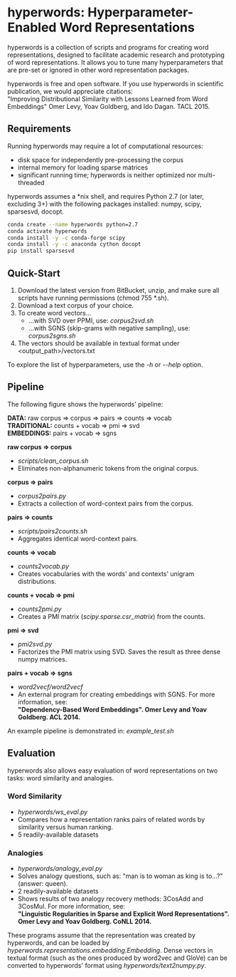 # hyperwords: Hyperparameter-Enabled Word Representations

hyperwords is a collection of scripts and programs for creating word representations, designed to facilitate academic
research and prototyping of word representations. It allows you to tune many hyperparameters that are pre-set or
ignored in other word representation packages.

hyperwords is free and open software. If you use hyperwords in scientific publication, we would appreciate citations:  
"Improving Distributional Similarity with Lessons Learned from Word Embeddings"
Omer Levy, Yoav Goldberg, and Ido Dagan. TACL 2015.

## Requirements

Running hyperwords may require a lot of computational resources:

- disk space for independently pre-processing the corpus
- internal memory for loading sparse matrices
- significant running time; hyperwords is neither optimized nor multi-threaded

hyperwords assumes a \*nix shell, and requires Python 2.7 (or later, excluding 3+) with the following packages installed:
numpy, scipy, sparsesvd, docopt.

```bash
conda create --name hyperwords python=2.7
conda activate hyperwords
conda install -y -c conda-forge scipy
conda install -y -c anaconda cython docopt
pip install sparsesvd
```

## Quick-Start

1. Download the latest version from BitBucket, unzip, and make sure all scripts have running permissions (chmod 755 \*.sh).
2. Download a text corpus of your choice.
3. To create word vectors...
   - ...with SVD over PPMI, use: _corpus2svd.sh_
   - ...with SGNS (skip-grams with negative sampling), use: _corpus2sgns.sh_
4. The vectors should be available in textual format under <output_path>/vectors.txt

To explore the list of hyperparameters, use the _-h_ or _--help_ option.

## Pipeline

The following figure shows the hyperwords' pipeline:

**DATA:** raw corpus => corpus => pairs => counts => vocab  
**TRADITIONAL:** counts + vocab => pmi => svd  
**EMBEDDINGS:** pairs + vocab => sgns

**raw corpus => corpus**

- _scripts/clean_corpus.sh_
- Eliminates non-alphanumeric tokens from the original corpus.

**corpus => pairs**

- _corpus2pairs.py_
- Extracts a collection of word-context pairs from the corpus.

**pairs => counts**

- _scripts/pairs2counts.sh_
- Aggregates identical word-context pairs.

**counts => vocab**

- _counts2vocab.py_
- Creates vocabularies with the words' and contexts' unigram distributions.

**counts + vocab => pmi**

- _counts2pmi.py_
- Creates a PMI matrix (_scipy.sparse.csr_matrix_) from the counts.

**pmi => svd**

- _pmi2svd.py_
- Factorizes the PMI matrix using SVD. Saves the result as three dense numpy matrices.

**pairs + vocab => sgns**

- _word2vecf/word2vecf_
- An external program for creating embeddings with SGNS. For more information, see:  
  **"Dependency-Based Word Embeddings". Omer Levy and Yoav Goldberg. ACL 2014.**

An example pipeline is demonstrated in: _example_test.sh_

## Evaluation

hyperwords also allows easy evaluation of word representations on two tasks: word similarity and analogies.

### Word Similarity

- _hyperwords/ws_eval.py_
- Compares how a representation ranks pairs of related words by similarity versus human ranking.
- 5 readily-available datasets

### Analogies

- _hyperwords/analogy_eval.py_
- Solves analogy questions, such as: "man is to woman as king is to...?" (answer: queen).
- 2 readily-available datasets
- Shows results of two analogy recovery methods: 3CosAdd and 3CosMul. For more information, see:  
  **"Linguistic Regularities in Sparse and Explicit Word Representations". Omer Levy and Yoav Goldberg. CoNLL 2014.**

These programs assume that the representation was created by hyperwords, and can be loaded by
_hyperwords.representations.embedding.Embedding_. Dense vectors in textual format (such as the ones produced by word2vec
and GloVe) can be converted to hyperwords' format using _hyperwords/text2numpy.py_.
